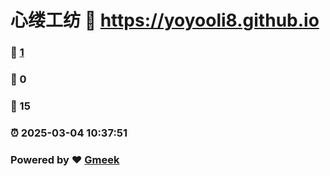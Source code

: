 # 心缕工纺 :link: https://yoyooli8.github.io 
### :page_facing_up: [1](https://yoyooli8.github.io/tag.html) 
### :speech_balloon: 0 
### :hibiscus: 15 
### :alarm_clock: 2025-03-04 10:37:51 
### Powered by :heart: [Gmeek](https://github.com/Meekdai/Gmeek)
